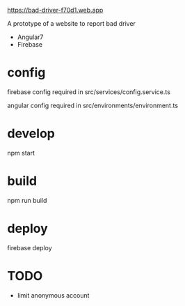 https://bad-driver-f70d1.web.app

A prototype of a website to report bad driver
- Angular7
- Firebase

# config

firebase config required in 
src/services/config.service.ts

angular config required in 
src/environments/environment.ts

# develop

npm start

# build

npm run build

# deploy

firebase deploy

# TODO

- limit anonymous account


